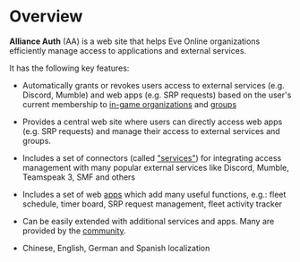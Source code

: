 # Overview

**Alliance Auth** (AA) is a web site that helps Eve Online organizations efficiently manage access to applications and external services.

It has the following key features:

- Automatically grants or revokes users access to external services (e.g. Discord, Mumble) and web apps (e.g. SRP requests) based on the user's current membership to [in-game organizations](/features/core/states) and [groups](/features/core/groups)

- Provides a central web site where users can directly access web apps (e.g. SRP requests) and manage their access to external services and groups.

- Includes a set of connectors (called ["services"](/features/services/index)) for integrating access management with many popular external services like Discord, Mumble, Teamspeak 3, SMF and others

- Includes a set of web [apps](/features/apps/index) which add many useful functions, e.g.: fleet schedule, timer board, SRP request management, fleet activity tracker

- Can be easily extended with additional services and apps. Many are provided by the [community](/features/community/index).

- Chinese, English, German and Spanish localization
